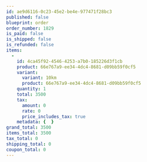 ```yaml
---
id: ae9d6116-0c23-45e2-be4e-977471f28bc3
published: false
blueprint: order
order_number: 1829
is_paid: false
is_shipped: false
is_refunded: false
items:
  -
    id: 4ca45f92-4546-4253-a7b0-185226d3f1cb
    product: 66e767a9-ee34-4dc4-8681-d09bb59f0cf5
    variant:
      variant: 10km
      product: 66e767a9-ee34-4dc4-8681-d09bb59f0cf5
    quantity: 1
    total: 3500
    tax:
      amount: 0
      rate: 0
      price_includes_tax: true
    metadata: {  }
grand_total: 3500
items_total: 3500
tax_total: 0
shipping_total: 0
coupon_total: 0
---
```

